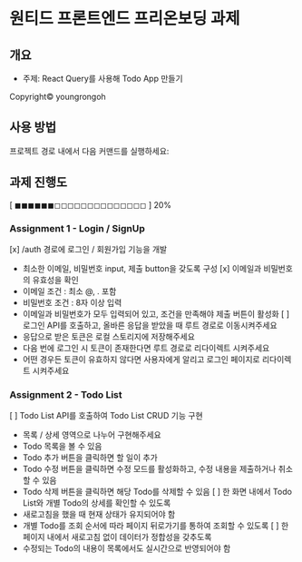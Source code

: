 # 원티드 프론트엔드 프리온보딩 과제

## 개요
- 주제: React Query를 사용해 Todo App 만들기


Copyright© youngrongoh

## 사용 방법

프로젝트 경로 내에서 다음 커맨드를 실행하세요:

## 과제 진행도

[ ◼︎◼︎◼︎◼︎◼︎◼︎◻︎◻︎◻︎◻︎◻︎◻︎◻︎◻︎◻︎◻︎◻︎◻︎◻︎◻︎ ] 20%

### Assignment 1 - Login / SignUp
[x] /auth 경로에 로그인 / 회원가입 기능을 개발
  - 최소한 이메일, 비밀번호 input, 제출 button을 갖도록 구성
[x] 이메일과 비밀번호의 유효성을 확인
  - 이메일 조건 : 최소 @, . 포함
  - 비밀번호 조건 : 8자 이상 입력
  - 이메일과 비밀번호가 모두 입력되어 있고, 조건을 만족해야 제출 버튼이 활성화
[ ] 로그인 API를 호출하고, 올바른 응답을 받았을 때 루트 경로로 이동시켜주세요
  - 응답으로 받은 토큰은 로컬 스토리지에 저장해주세요
  - 다음 번에 로그인 시 토큰이 존재한다면 루트 경로로 리다이렉트 시켜주세요
  - 어떤 경우든 토큰이 유효하지 않다면 사용자에게 알리고 로그인 페이지로 리다이렉트 시켜주세요

### Assignment 2 - Todo List
[ ] Todo List API를 호출하여 Todo List CRUD 기능 구현
 - 목록 / 상세 영역으로 나누어 구현해주세요
 - Todo 목록을 볼 수 있음
 - Todo 추가 버튼을 클릭하면 할 일이 추가
 - Todo 수정 버튼을 클릭하면 수정 모드를 활성화하고, 수정 내용을 제출하거나 취소할 수 있음
 - Todo 삭제 버튼을 클릭하면 해당 Todo를 삭제할 수 있음
[ ] 한 화면 내에서 Todo List와 개별 Todo의 상세를 확인할 수 있도록
  - 새로고침을 했을 때 현재 상태가 유지되어야 함
  - 개별 Todo를 조회 순서에 따라 페이지 뒤로가기를 통하여 조회할 수 있도록
[ ] 한 페이지 내에서 새로고침 없이 데이터가 정합성을 갖추도록
  - 수정되는 Todo의 내용이 목록에서도 실시간으로 반영되어야 함